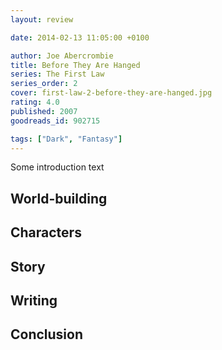 ```yaml
---
layout: review

date: 2014-02-13 11:05:00 +0100

author: Joe Abercrombie
title: Before They Are Hanged
series: The First Law
series_order: 2
cover: first-law-2-before-they-are-hanged.jpg
rating: 4.0
published: 2007
goodreads_id: 902715

tags: ["Dark", "Fantasy"]
---
```


Some introduction text

<!--more-->

## World-building

## Characters

## Story

## Writing

## Conclusion

